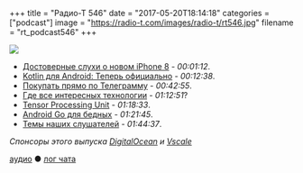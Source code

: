 +++
title = "Радио-Т 546"
date = "2017-05-20T18:14:18"
categories = ["podcast"]
image = "https://radio-t.com/images/radio-t/rt546.jpg"
filename = "rt_podcast546"
+++

![](https://radio-t.com/images/radio-t/rt546.jpg)

- [Достоверные слухи о новом iPhone 8](https://bgr.com/2017/05/17/iphone-8-release-date-2017-soon-real-life-photos-exclusive/) - *00:01:12*.
- [Kotlin для Android: Теперь официально](https://habrahabr.ru/company/JetBrains/blog/329028/) - *00:12:38*.
- [Покупать прямо по Телеграмму](http://mashable.com/2017/05/19/telegram-payment-bots/) - *00:42:55*.
- [Где все интересных технологии](http://gizmodo.com/googles-coolest-tech-is-getting-harder-and-harder-to-se-1795335888) - *01:12:51*?
- [Tensor Processing Unit](https://www.inverse.com/article/31745-google-tensor-processing-unit) - *01:18:33*.
- [Android Go для бедных](http://www.androidauthority.com/android-go-usa-market-773723/) - *01:21:45*.
- [Темы наших слушателей](https://radio-t.com/p/2017/05/16/prep-546/) - *01:44:37*.

*Спонсоры этого выпуска [DigitalOcean](https://www.digitalocean.com) и [Vscale](http://bit.ly/radio-t_vscale)*

[аудио](http://cdn.radio-t.com/rt_podcast546.mp3) ● [лог чата](http://chat.radio-t.com/logs/radio-t-546.html)
<audio src="http://cdn.radio-t.com/rt_podcast546.mp3" preload="none"></audio>
